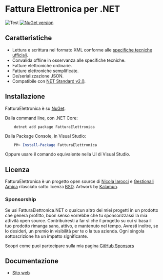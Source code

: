 ﻿# Fattura Elettronica per .NET

![Test](https://github.com/FatturaElettronica/FatturaElettronica.NET/workflows/Test/badge.svg)
[![NuGet version](https://badge.fury.io/nu/FatturaElettronica.svg)](https://badge.fury.io/nu/FatturaElettronica)

## Caratteristiche

- Lettura e scrittura nel formato XML conforme alle [specifiche tecniche ufficiali][pa].
- Convalida offline in osservanza alle specifiche tecniche.
- Fatture elettroniche ordinarie.
- Fatture elettroniche semplificate.
- De/serializzazione JSON.
- Compatibile con [NET Standard v2.0][netstandard].

## Installazione

FatturaElettronica è su [NuGet][nuget].

Dalla command line, con .NET Core:

```Shell
    dotnet add package FatturaElettronica
```

Dalla Package Console, in Visual Studio:

```PowerShell
    PM> Install-Package FatturaElettronica
```

Oppure usare il comando equivalente nella UI di Visual Studio.

## Licenza

FatturaElettronica è un progetto open source di [Nicola Iarocci][ni] e [Gestionali Amica][ga] rilasciato sotto licenza [BSD][bsd].
Artwork by [Kalamun][rp].

### Sponsorship

Se usi FatturaElettronica.NET o qualcun altro dei miei progetti in un
prodotto che genera profitto, buon senso vorrebbe che tu sponsorizzassi la
mia attività open source. Contribuiresti a far sì che il progetto su cui si
basa il tuo prodotto rimanga sano, attivo, e mantenuto nel tempo. Avresti
inoltre, se lo desideri, un premio in visibilità per te o la tua azienda.
Ogni singola sottoscrizione ha un impatto significante.

Scopri come puoi partecipare sulla mia pagina [GitHub Sponsors][ghs]

## Documentazione

- [Sito web](https://fatturaelettronicaopensource.org/)

[pa]: https://www.agenziaentrate.gov.it/portale/web/guest/specifiche-tecniche-versione-1.6.1
[bsd]: http://github.com/FatturaElettronica/FatturaElettronica.NET/blob/master/LICENSE.txt
[ga]: http://gestionaleamica.com
[ni]: https://nicolaiarocci.com
[nuget]: https://www.nuget.org/packages/FatturaElettronica/
[netstandard]: https://github.com/dotnet/standard/blob/master/docs/versions/netstandard2.0.md
[rp]: http://www.kalamun.org/
[ghs]: https://github.com/sponsors/nicolaiarocci
